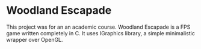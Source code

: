 # Woodland Escapade
This project was for an an academic course. Woodland Escapade is a FPS game written completely in C. It uses IGraphics library, a simple minimalistic wrapper over OpenGL.
